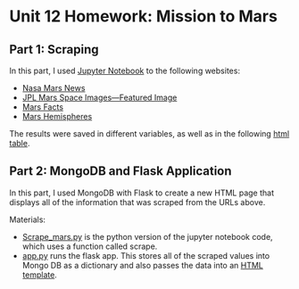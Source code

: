 # Unit 12 Homework: Mission to Mars

## Part 1: Scraping

In this part, I used [Jupyter Notebook](/Mission_to_Mars/mission_to_mars.ipynb) to the following websites:
- [Nasa Mars News](https://redplanetscience.com/)
- [JPL Mars Space Images—Featured Image](https://spaceimages-mars.com/)
- [Mars Facts](https://galaxyfacts-mars.com/)
- [Mars Hemispheres](https://marshemispheres.com/)

 The results were saved in different variables, as well as in the following [html table](/Mission_to_Mars/table.html).

## Part 2: MongoDB and Flask Application

In this part, I used MongoDB with Flask to create a new HTML page that displays all of the information that was scraped from the URLs above.

Materials:
- [Scrape_mars.py](/Mission_to_Mars/scrape_mars.py) is the python version of the jupyter notebook code, which uses a function called scrape.
- [app.py](/Mission_to_Mars/app.py) runs the flask app. This stores all of the scraped values into Mongo DB as a dictionary and also passes the data into an [HTML template](/Mission_to_Mars/index.html). 

